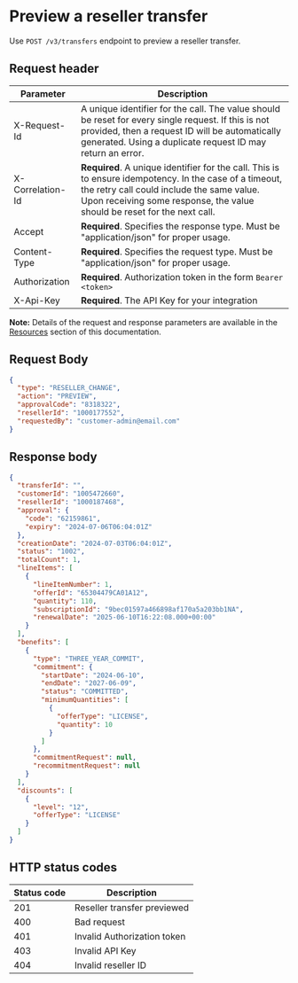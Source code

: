# Preview a reseller transfer

Use `POST /v3/transfers` endpoint to preview a reseller transfer.

## Request header

| Parameter        | Description                                                                                                                                                                                                                      |
|------------------|----------------------------------------------------------------------------------------------------------------------------------------------------------------------------------------------------------------------------------|
| X-Request-Id     | A unique identifier for the call. The value should be reset for every single request. If this is not provided, then a request ID will be automatically generated. Using a duplicate request ID may return an error.              |
| X-Correlation-Id | **Required**. A unique identifier for the call. This is to ensure idempotency. In the case of a timeout, the retry call could include the same value. Upon receiving some response, the value should be reset for the next call. |
| Accept           | **Required**. Specifies the response type. Must be "application/json" for proper usage.                                                                                                                                          |
| Content-Type     | **Required**. Specifies the request type. Must be "application/json" for proper usage.                                                                                                                                           |
| Authorization    | **Required**. Authorization token in the form `Bearer <token>`                                                                                                                                                                   |
| X-Api-Key        | **Required**. The API Key for your integration                                                                                                                                                                                   |

**Note:** Details of the request and response parameters are available in the [Resources](../references/resources.md#reseller-top-level-resource) section of this documentation.

## Request Body

```json
{
  "type": "RESELLER_CHANGE",
  "action": "PREVIEW",
  "approvalCode": "8318322",
  "resellerId": "1000177552",
  "requestedBy": "customer-admin@email.com"
}
```

## Response body

```json
{
  "transferId": "",
  "customerId": "1005472660",
  "resellerId": "1000187468",
  "approval": {
    "code": "62159861",
    "expiry": "2024-07-06T06:04:01Z"
  },
  "creationDate": "2024-07-03T06:04:01Z",
  "status": "1002",
  "totalCount": 1,
  "lineItems": [
    {
      "lineItemNumber": 1,
      "offerId": "65304479CA01A12",
      "quantity": 110,
      "subscriptionId": "9bec01597a466898af170a5a203bb1NA",
      "renewalDate": "2025-06-10T16:22:08.000+00:00"
    }
  ],
  "benefits": [
    {
      "type": "THREE_YEAR_COMMIT",
      "commitment": {
        "startDate": "2024-06-10",
        "endDate": "2027-06-09",
        "status": "COMMITTED",
        "minimumQuantities": [
          {
            "offerType": "LICENSE",
            "quantity": 10
          }
        ]
      },
      "commitmentRequest": null,
      "recommitmentRequest": null
    }
  ],
  "discounts": [
    {
      "level": "12",
      "offerType": "LICENSE"
    }
  ]
}
```

## HTTP status codes

| Status code | Description                 |
| ----------- | --------------------------- |
| 201         | Reseller transfer previewed |
| 400         | Bad request                 |
| 401         | Invalid Authorization token |
| 403         | Invalid API Key             |
| 404         | Invalid reseller ID         |
